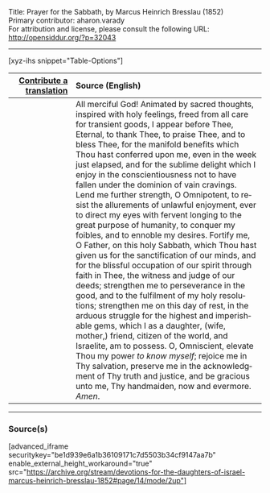 <html>
<head></head>
<body>
Title: Prayer for the Sabbath, by Marcus Heinrich Bresslau (1852)<br />
Primary contributor: aharon.varady<br />
For attribution and license, please consult the following URL: <a href="http://opensiddur.org/?p=32043">http://opensiddur.org/?p=32043</a>
<p />
<hr />

[xyz-ihs snippet="Table-Options"]<table style="margin-left: auto; margin-right: auto;" class="draggable">
<thead><tr><th id="x" style="text-align: right;"><a href="/translate/" target="_blank" rel="noopener">Contribute a translation</a></th><th style="text-align: left;">Source (English)</th></tr></thead>
<tbody>
<tr><td style="vertical-align:top;" width="25%">
<div class="liturgy" lang="he">

</span></div></td>
 
<td style="vertical-align:top;">
<div class="english" lang="en">
All merciful God! Animated by sacred thoughts, inspired with holy feelings, freed from all care for transient goods, I appear before Thee, Eternal, to thank Thee, to praise Thee, and to bless Thee, for the manifold benefits which Thou hast conferred upon me, even in the week just elapsed, and for the sublime delight which I enjoy in the conscientiousness not to have fallen under the dominion of vain cravings. Lend me further strength, O Omnipotent, to resist the allurements of unlawful enjoyment, ever to direct my eyes with fervent longing to the great purpose of humanity, to conquer my foibles, and to ennoble my desires. Fortify me, O Father, on this holy Sabbath, which Thou hast given us for the sanctification of our minds, and for the blissful occupation of our spirit through faith in Thee, the witness and judge of our deeds; strengthen me to perseverance in the good, and to the fulfilment of my holy resolutions; strengthen me on this day of rest, in the arduous struggle for the highest and imperishable gems, which I as a daughter, (wife, mother,) friend, citizen of the world, and Israelite, am to possess. O, Omniscient, elevate Thou my power <em>to know myself</em>; rejoice me in Thy salvation, preserve me in the acknowledgment of Thy truth and justice, and be gracious unto me, Thy handmaiden, now and evermore. <em>Amen</em>.
</div></td></tr>
</tbody></table>

<hr />

<h3>Source(s)</h3>

[advanced_iframe securitykey="be1d939e6a1b36109171c7d5503b34cf9147aa7b" enable_external_height_workaround="true" src="https://archive.org/stream/devotions-for-the-daughters-of-israel-marcus-heinrich-bresslau-1852#page/14/mode/2up"]

&nbsp;
</body>
</html>